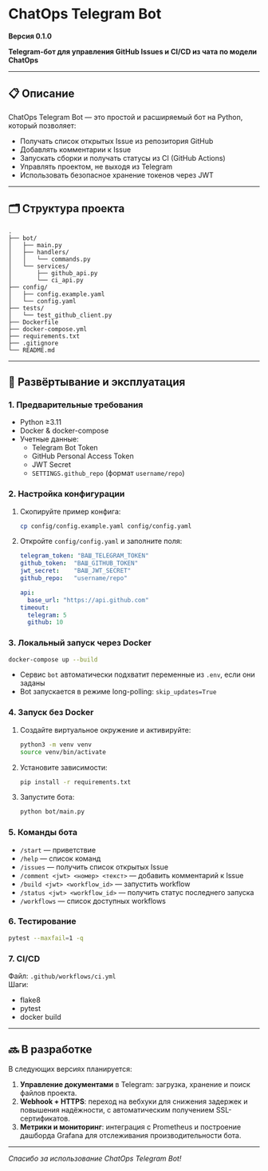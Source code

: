 # ChatOps Telegram Bot

**Версия 0.1.0**

**Telegram-бот для управления GitHub Issues и CI/CD из чата по модели ChatOps**

---

## 📋 Описание

ChatOps Telegram Bot — это простой и расширяемый бот на Python, который позволяет:
- Получать список открытых Issue из репозитория GitHub  
- Добавлять комментарии к Issue  
- Запускать сборки и получать статусы из CI (GitHub Actions)  
- Управлять проектом, не выходя из Telegram  
- Использовать безопасное хранение токенов через JWT  

---

## 🗂 Структура проекта

```
.
├── bot/
│   ├── main.py
│   ├── handlers/
│   │   └── commands.py
│   └── services/
│       ├── github_api.py
│       └── ci_api.py
├── config/
│   ├── config.example.yaml
│   └── config.yaml
├── tests/
│   └── test_github_client.py
├── Dockerfile
├── docker-compose.yml
├── requirements.txt
├── .gitignore
└── README.md
```

---

## 🚀 Развёртывание и эксплуатация

### 1. Предварительные требования
- Python ≥3.11  
- Docker & docker-compose  
- Учетные данные:
  - Telegram Bot Token  
  - GitHub Personal Access Token  
  - JWT Secret  
  - `SETTINGS.github_repo` (формат `username/repo`)

### 2. Настройка конфигурации
1. Скопируйте пример конфига:
   ```bash
   cp config/config.example.yaml config/config.yaml
   ```
2. Откройте `config/config.yaml` и заполните поля:
   ```yaml
   telegram_token: "ВАШ_TELEGRAM_TOKEN"
   github_token:  "ВАШ_GITHUB_TOKEN"
   jwt_secret:    "ВАШ_JWT_SECRET"
   github_repo:   "username/repo"

   api:
     base_url: "https://api.github.com"
   timeout:
     telegram: 5
     github: 10
   ```

### 3. Локальный запуск через Docker
```bash
docker-compose up --build
```
- Сервис `bot` автоматически подхватит переменные из `.env`, если они заданы  
- Bot запускается в режиме long-polling: `skip_updates=True`  

### 4. Запуск без Docker
1. Создайте виртуальное окружение и активируйте:
   ```bash
   python3 -m venv venv
   source venv/bin/activate
   ```
2. Установите зависимости:
   ```bash
   pip install -r requirements.txt
   ```
3. Запустите бота:
   ```bash
   python bot/main.py
   ```

### 5. Команды бота
- `/start` — приветствие  
- `/help` — список команд  
- `/issues` — получить список открытых Issue  
- `/comment <jwt> <номер> <текст>` — добавить комментарий к Issue  
- `/build <jwt> <workflow_id>` — запустить workflow  
- `/status <jwt> <workflow_id>` — получить статус последнего запуска  
- `/workflows` — список доступных workflows  

### 6. Тестирование
```bash
pytest --maxfail=1 -q
```

### 7. CI/CD
Файл: `.github/workflows/ci.yml`  
Шаги:
- flake8  
- pytest  
- docker build

---

## 🔜 В разработке

В следующих версиях планируется:
1. **Управление документами** в Telegram: загрузка, хранение и поиск файлов проекта.  
2. **Webhook + HTTPS**: переход на вебхуки для снижения задержек и повышения надёжности, с автоматическим получением SSL-сертификатов.  
3. **Метрики и мониторинг**: интеграция с Prometheus и построение дашборда Grafana для отслеживания производительности бота.  

---

*Спасибо за использование ChatOps Telegram Bot!*
